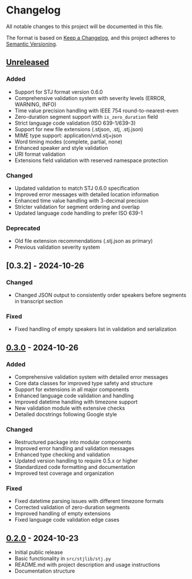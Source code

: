 # Changelog

All notable changes to this project will be documented in this file.

The format is based on [Keep a Changelog](https://keepachangelog.com/en/1.0.0/),
and this project adheres to [Semantic Versioning](https://semver.org/spec/v2.0.0.html).

## [Unreleased]

### Added

- Support for STJ format version 0.6.0
- Comprehensive validation system with severity levels (ERROR, WARNING, INFO)
- Time value precision handling with IEEE 754 round-to-nearest-even
- Zero-duration segment support with `is_zero_duration` field
- Strict language code validation (ISO 639-1/639-3)
- Support for new file extensions (.stjson, .stj, .stj.json)
- MIME type support: application/vnd.stj+json
- Word timing modes (complete, partial, none)
- Enhanced speaker and style validation
- URI format validation
- Extensions field validation with reserved namespace protection

### Changed

- Updated validation to match STJ 0.6.0 specification
- Improved error messages with detailed location information
- Enhanced time value handling with 3-decimal precision
- Stricter validation for segment ordering and overlap
- Updated language code handling to prefer ISO 639-1

### Deprecated

- Old file extension recommendations (.stj.json as primary)
- Previous validation severity system

## [0.3.2] - 2024-10-26

### Changed

- Changed JSON output to consistently order speakers before segments in transcript section

### Fixed

- Fixed handling of empty speakers list in validation and serialization

## [0.3.0] - 2024-10-26

### Added

- Comprehensive validation system with detailed error messages
- Core data classes for improved type safety and structure
- Support for extensions in all major components
- Enhanced language code validation and handling
- Improved datetime handling with timezone support
- New validation module with extensive checks
- Detailed docstrings following Google style

### Changed

- Restructured package into modular components
- Improved error handling and validation messages
- Enhanced type checking and validation
- Updated version handling to require 0.5.x or higher
- Standardized code formatting and documentation
- Improved test coverage and organization

### Fixed

- Fixed datetime parsing issues with different timezone formats
- Corrected validation of zero-duration segments
- Improved handling of empty extensions
- Fixed language code validation edge cases

## [0.2.0] - 2024-10-23

- Initial public release
- Basic functionality in `src/stjlib/stj.py`
- README.md with project description and usage instructions
- Documentation structure

[Unreleased]: https://github.com/yaniv-golan/stjlib/compare/v0.3.2...HEAD
[0.3.0]: https://github.com/yaniv-golan/stjlib/compare/v0.2.0...v0.3.0
[0.2.0]: https://github.com/yaniv-golan/stjlib/releases/tag/v0.2.0

